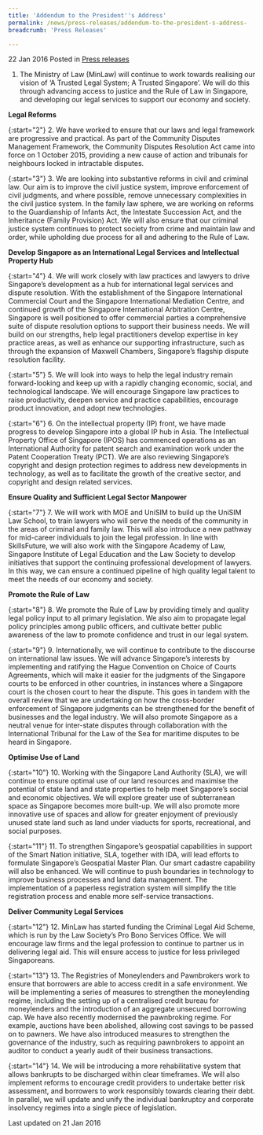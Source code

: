 ```yaml
---
title: 'Addendum to the President''s Address'
permalink: /news/press-releases/addendum-to-the-president-s-address-
breadcrumb: 'Press Releases'

---
```



22 Jan 2016 Posted in [Press releases](/news/press-releases)

1. The Ministry of Law (MinLaw) will continue to work towards realising our vision of ‘A Trusted Legal System; A Trusted Singapore’. We will do this through advancing access to justice and the Rule of Law in Singapore, and developing our legal services to support our economy and society. 

**Legal Reforms**

{:start="2"}
2. We have worked to ensure that our laws and legal framework are progressive and practical. As part of the Community Disputes Management Framework, the Community Disputes Resolution Act came into force on 1 October 2015, providing a new cause of action and tribunals for neighbours locked in intractable disputes.

{:start="3"}
3. We are looking into substantive reforms in civil and criminal law. Our aim is to improve the civil justice system, improve enforcement of civil judgments, and where possible, remove unnecessary complexities in the civil justice system. In the family law sphere, we are working on reforms to the Guardianship of Infants Act, the Intestate Succession Act, and the Inheritance (Family Provision) Act. We will also ensure that our criminal justice system continues to protect society from crime and maintain law and order, while upholding due process for all and adhering to the Rule of Law.

**Develop Singapore as an International Legal Services and Intellectual Property Hub**

{:start="4"}
4. We will work closely with law practices and lawyers to drive Singapore’s development as a hub for international legal services and dispute resolution. With the establishment of the Singapore International Commercial Court and the Singapore International Mediation Centre, and continued growth of the Singapore International Arbitration Centre, Singapore is well positioned to offer commercial parties a comprehensive suite of dispute resolution options to support their business needs. We will build on our strengths, help legal practitioners develop expertise in key practice areas, as well as enhance our supporting infrastructure, such as through the expansion of Maxwell Chambers, Singapore’s flagship dispute resolution facility.


{:start="5"}
5. We will look into ways to help the legal industry remain forward-looking and keep up with a rapidly changing economic, social, and technological landscape. We will encourage Singapore law practices to raise productivity, deepen service and practice capabilities, encourage product innovation, and adopt new technologies.

{:start="6"}
6. On the intellectual property (IP) front, we have made progress to develop Singapore into a global IP hub in Asia. The Intellectual Property Office of Singapore (IPOS) has commenced operations as an International Authority for patent search and examination work under the Patent Cooperation Treaty (PCT). We are also reviewing Singapore’s copyright and design protection regimes to address new developments in technology, as well as to facilitate the growth of the creative sector, and copyright and design related services.


**Ensure Quality and Sufficient Legal Sector Manpower**

{:start="7"}
7.    We will work with MOE and UniSIM to build up the UniSIM Law School, to train lawyers who will serve the needs of the community in the areas of criminal and family law. This will also introduce a new pathway for mid-career individuals to join the legal profession. In line with SkillsFuture, we will also work with the Singapore Academy of Law, Singapore Institute of Legal Education and the Law Society to develop initiatives that support the continuing professional development of lawyers. In this way, we can ensure a continued pipeline of high quality legal talent to meet the needs of our economy and society.

**Promote the Rule of Law**

{:start="8"}
8. We promote the Rule of Law by providing timely and quality legal policy input to all primary legislation. We also aim to propagate legal policy principles among public officers, and cultivate better public awareness of the law to promote confidence and trust in our legal system. 

{:start="9"}
9. Internationally, we will continue to contribute to the discourse on international law issues. We will advance Singapore’s interests by implementing and ratifying the Hague Convention on Choice of Courts Agreements, which will make it easier for the judgments of the Singapore courts to be enforced in other countries, in instances where a Singapore court is the chosen court to hear the dispute. This goes in tandem with the overall review that we are undertaking on how the cross-border enforcement of Singapore judgments can be strengthened for the benefit of businesses and the legal industry. We will also promote Singapore as a neutral venue for inter-state disputes through collaboration with the International Tribunal for the Law of the Sea for maritime disputes to be heard in Singapore.


**Optimise Use of Land**

{:start="10"}
10. Working with the Singapore Land Authority (SLA), we will continue to ensure optimal use of our land resources and maximise the potential of state land and state properties to help meet Singapore’s social and economic objectives. We will explore greater use of subterranean space as Singapore becomes more built-up. We will also promote more innovative use of spaces and allow for greater enjoyment of previously unused state land such as land under viaducts for sports, recreational, and social purposes. 

{:start="11"}
11. To strengthen Singapore’s geospatial capabilities in support of the Smart Nation initiative, SLA, together with IDA, will lead efforts to formulate Singapore’s Geospatial Master Plan. Our smart cadastre capability will also be enhanced. We will continue to push boundaries in technology to improve business processes and land data management. The implementation of a paperless registration system will simplify the title registration process and enable more self-service transactions.


**Deliver Community Legal Services**

{:start="12"}
12. MinLaw has started funding the Criminal Legal Aid Scheme, which is run by the Law Society’s Pro Bono Services Office. We will encourage law firms and the legal profession to continue to partner us in delivering legal aid. This will ensure access to justice for less privileged Singaporeans.

{:start="13"}
13. The Registries of Moneylenders and Pawnbrokers work to ensure that borrowers are able to access credit in a safe environment. We will be implementing a series of measures to strengthen the moneylending regime, including the setting up of a centralised credit bureau for moneylenders and the introduction of an aggregate unsecured borrowing cap. We have also recently modernised the pawnbroking regime. For example, auctions have been abolished, allowing cost savings to be passed on to pawners. We have also introduced measures to strengthen the governance of the industry, such as requiring pawnbrokers to appoint an auditor to conduct a yearly audit of their business transactions. 

{:start="14"}
14. We will be introducing a more rehabilitative system that allows bankrupts to be discharged within clear timeframes. We will also implement reforms to encourage credit providers to undertake better risk assessment, and borrowers to work responsibly towards clearing their debt. In parallel, we will update and unify the individual bankruptcy and corporate insolvency regimes into a single piece of legislation. 


<p class="right-side-updated">Last updated on 21 Jan 2016</p>
